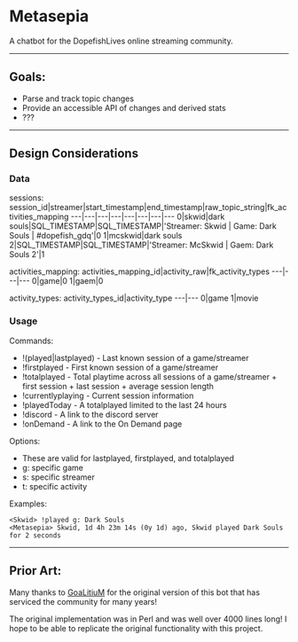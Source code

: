 # Metasepia

A chatbot for the DopefishLives online streaming community.

---

## Goals:

* Parse and track topic changes
* Provide an accessible API of changes and derived stats
* ???

---

## Design Considerations


### Data
sessions:
session_id|streamer|start_timestamp|end_timestamp|raw_topic_string|fk_activities_mapping
---|---|---|---|---|---|---|---
0|skwid|dark souls|SQL_TIMESTAMP|SQL_TIMESTAMP|'Streamer: Skwid \| Game: Dark Souls \| #dopefish_gdq'|0
1|mcskwid|dark souls 2|SQL_TIMESTAMP|SQL_TIMESTAMP|'Streamer: McSkwid \| Gaem: Dark Souls 2'|1

activities_mapping:
activities_mapping_id|activity_raw|fk_activity_types
---|---|---
0|game|0
1|gaem|0

activity_types:
activity_types_id|activity_type
---|---
0|game
1|movie

### Usage
Commands:
* !(played|lastplayed) - Last known session of a game/streamer
* !firstplayed - First known session of a game/streamer
* !totalplayed - Total playtime across all sessions of a game/streamer + first session + last session + average session length
* !currentlyplaying - Current session information
* !playedToday - A totalplayed limited to the last 24 hours
* !discord - A link to the discord server
* !onDemand - A link to the On Demand page

Options:
* These are valid for lastplayed, firstplayed, and totalplayed
* g: specific game
* s: specific streamer
* t: specific activity

Examples:
```
<Skwid> !played g: Dark Souls
<Metasepia> Skwid, 1d 4h 23m 14s (0y 1d) ago, Skwid played Dark Souls for 2 seconds
```

---

## Prior Art:

Many thanks to [GoaLitiuM](https://github.com/GoaLitiuM) for the original version of this bot that has serviced the community for many years!

The original implementation was in Perl and was well over 4000 lines long! I hope to be able to replicate the original functionality with this project.
